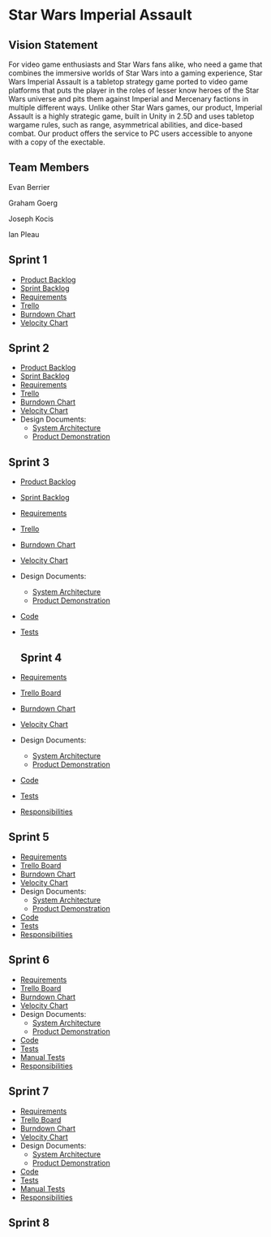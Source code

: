 # Star Wars Imperial Assault

## Vision Statement

For video game enthusiasts and Star Wars fans alike, who need a game that combines the immersive worlds of Star Wars into a gaming experience, Star Wars Imperial Assault is a tabletop strategy game ported to video game platforms that puts the player in the roles of lesser know heroes of the Star Wars universe and pits them against Imperial and Mercenary factions in multiple different ways. Unlike other Star Wars games, our product, Imperial Assault is a highly strategic game, built in Unity in 2.5D and uses tabletop wargame rules, such as range, asymmetrical abilities, and dice-based combat. Our product offers the service to PC users accessible to anyone with a copy of the exectable.

## Team Members
Evan Berrier

Graham Goerg

Joseph Kocis

Ian Pleau

## Sprint 1

- [Product Backlog](https://docs.google.com/spreadsheets/d/1FrmwKxnhAAYDyPENWQ9W7GMbSH8CaimAFdbkGKsAOu8/edit?usp=sharing)
- [Sprint Backlog]()
- [Requirements](https://docs.google.com/spreadsheets/d/1FrmwKxnhAAYDyPENWQ9W7GMbSH8CaimAFdbkGKsAOu8/edit#gid=1623258513)
- [Trello](https://trello.com/b/GcXE8c1x/swia-board)
- [Burndown Chart](https://docs.google.com/spreadsheets/d/1FrmwKxnhAAYDyPENWQ9W7GMbSH8CaimAFdbkGKsAOu8/edit#gid=956454305)
- [Velocity Chart](https://docs.google.com/spreadsheets/d/1FrmwKxnhAAYDyPENWQ9W7GMbSH8CaimAFdbkGKsAOu8/edit#gid=1842144464)

## Sprint 2

- [Product Backlog](https://docs.google.com/spreadsheets/d/1FrmwKxnhAAYDyPENWQ9W7GMbSH8CaimAFdbkGKsAOu8/edit?usp=sharing)
- [Sprint Backlog]()
- [Requirements](https://docs.google.com/spreadsheets/d/1FrmwKxnhAAYDyPENWQ9W7GMbSH8CaimAFdbkGKsAOu8/edit#gid=1623258513)
- [Trello](https://trello.com/b/GcXE8c1x/swia-board)
- [Burndown Chart](https://docs.google.com/spreadsheets/d/1FrmwKxnhAAYDyPENWQ9W7GMbSH8CaimAFdbkGKsAOu8/edit#gid=956454305)
- [Velocity Chart](https://docs.google.com/spreadsheets/d/1FrmwKxnhAAYDyPENWQ9W7GMbSH8CaimAFdbkGKsAOu8/edit#gid=1842144464)
- Design Documents:
  - [System Architecture](https://github.com/grayg11/POOSW-Project/blob/master/System%20Architecture.md)
  - [Product Demonstration](https://www.youtube.com/watch?v=HmCT_gQRnlU)

## Sprint 3

- [Product Backlog](https://docs.google.com/spreadsheets/d/1FrmwKxnhAAYDyPENWQ9W7GMbSH8CaimAFdbkGKsAOu8/edit?usp=sharing)
- [Sprint Backlog]()
- [Requirements](https://docs.google.com/spreadsheets/d/1FrmwKxnhAAYDyPENWQ9W7GMbSH8CaimAFdbkGKsAOu8/edit#gid=1623258513)
- [Trello](https://trello.com/b/GcXE8c1x/swia-board)
- [Burndown Chart](https://docs.google.com/spreadsheets/d/1FrmwKxnhAAYDyPENWQ9W7GMbSH8CaimAFdbkGKsAOu8/edit#gid=956454305)
- [Velocity Chart](https://docs.google.com/spreadsheets/d/1FrmwKxnhAAYDyPENWQ9W7GMbSH8CaimAFdbkGKsAOu8/edit#gid=1842144464)
- Design Documents:
  - [System Architecture](https://github.com/grayg11/POOSW-Project/blob/master/System%20Architecture.md)
  - [Product Demonstration](https://www.youtube.com/watch?v=HmCT_gQRnlU)
- [Code](https://github.com/grayg11/POOSW-Project/tree/master/SWIA/Assets/Scripts)
- [Tests](https://github.com/grayg11/POOSW-Project/tree/master/SWIA/Assets/Tests/Editor)
  
  ## Sprint 4

- [Requirements](https://docs.google.com/spreadsheets/d/1FrmwKxnhAAYDyPENWQ9W7GMbSH8CaimAFdbkGKsAOu8/edit#gid=1623258513)
- [Trello Board](https://trello.com/b/GcXE8c1x/swia-board)
- [Burndown Chart](https://docs.google.com/spreadsheets/d/1FrmwKxnhAAYDyPENWQ9W7GMbSH8CaimAFdbkGKsAOu8/edit#gid=956454305)
- [Velocity Chart](https://docs.google.com/spreadsheets/d/1FrmwKxnhAAYDyPENWQ9W7GMbSH8CaimAFdbkGKsAOu8/edit#gid=1842144464)
- Design Documents:
  - [System Architecture](https://github.com/grayg11/POOSW-Project/blob/master/System%20Architecture.md)
  - [Product Demonstration](https://www.youtube.com/watch?v=HmCT_gQRnlU)
- [Code](https://github.com/grayg11/POOSW-Project/tree/master/SWIA/Assets/Scripts)
- [Tests](https://github.com/grayg11/POOSW-Project/tree/master/SWIA/Assets/Tests/Editor)
- [Responsibilities](https://github.com/grayg11/POOSW-Project/blob/master/Design/Responsibilities.md)

## Sprint 5

- [Requirements](https://docs.google.com/spreadsheets/d/1FrmwKxnhAAYDyPENWQ9W7GMbSH8CaimAFdbkGKsAOu8/edit#gid=1623258513)
- [Trello Board](https://trello.com/b/GcXE8c1x/swia-board)
- [Burndown Chart](https://docs.google.com/spreadsheets/d/1FrmwKxnhAAYDyPENWQ9W7GMbSH8CaimAFdbkGKsAOu8/edit#gid=956454305)
- [Velocity Chart](https://docs.google.com/spreadsheets/d/1FrmwKxnhAAYDyPENWQ9W7GMbSH8CaimAFdbkGKsAOu8/edit#gid=1842144464)
- Design Documents:
  - [System Architecture](https://github.com/grayg11/POOSW-Project/blob/master/System%20Architecture.md)
  - [Product Demonstration](https://www.youtube.com/watch?v=HmCT_gQRnlU)
- [Code](https://github.com/grayg11/POOSW-Project/tree/master/SWIA/Assets/Scripts)
- [Tests](https://github.com/grayg11/POOSW-Project/tree/master/SWIA/Assets/Tests/Editor)
- [Responsibilities](https://github.com/grayg11/POOSW-Project/blob/master/Design/Responsibilities.md)

## Sprint 6

- [Requirements](https://docs.google.com/spreadsheets/d/1FrmwKxnhAAYDyPENWQ9W7GMbSH8CaimAFdbkGKsAOu8/edit#gid=1623258513)
- [Trello Board](https://trello.com/b/GcXE8c1x/swia-board)
- [Burndown Chart](https://docs.google.com/spreadsheets/d/1FrmwKxnhAAYDyPENWQ9W7GMbSH8CaimAFdbkGKsAOu8/edit#gid=956454305)
- [Velocity Chart](https://docs.google.com/spreadsheets/d/1FrmwKxnhAAYDyPENWQ9W7GMbSH8CaimAFdbkGKsAOu8/edit#gid=1842144464)
- Design Documents:
  - [System Architecture](https://github.com/grayg11/POOSW-Project/blob/master/System%20Architecture.md)
  - [Product Demonstration](https://www.youtube.com/watch?v=HmCT_gQRnlU)
- [Code](https://github.com/grayg11/POOSW-Project/tree/master/SWIA/Assets/Scripts)
- [Tests](https://github.com/grayg11/POOSW-Project/tree/master/SWIA/Assets/Tests/Editor)
- [Manual Tests](https://docs.google.com/spreadsheets/d/1JcxUd5jpfakA8re_4uaFiIWlIkV9ZzQa8ZSrNnL_3fI/edit?usp=sharing)
- [Responsibilities](https://github.com/grayg11/POOSW-Project/blob/master/Design/Responsibilities.md)

## Sprint 7

- [Requirements](https://docs.google.com/spreadsheets/d/1FrmwKxnhAAYDyPENWQ9W7GMbSH8CaimAFdbkGKsAOu8/edit#gid=1623258513)
- [Trello Board](https://trello.com/b/GcXE8c1x/swia-board)
- [Burndown Chart](https://docs.google.com/spreadsheets/d/1FrmwKxnhAAYDyPENWQ9W7GMbSH8CaimAFdbkGKsAOu8/edit#gid=573555147)
- [Velocity Chart](https://docs.google.com/spreadsheets/d/1FrmwKxnhAAYDyPENWQ9W7GMbSH8CaimAFdbkGKsAOu8/edit#gid=1842144464)
- Design Documents:
  - [System Architecture](https://github.com/grayg11/POOSW-Project/blob/master/System%20Architecture.md)
  - [Product Demonstration](https://youtu.be/nnmLEeHVd7o)
- [Code](https://github.com/grayg11/POOSW-Project/tree/master/SWIA/Assets/Scripts)
- [Tests](https://github.com/grayg11/POOSW-Project/tree/master/SWIA/Assets/Tests/Editor)
- [Manual Tests](https://docs.google.com/spreadsheets/d/1JcxUd5jpfakA8re_4uaFiIWlIkV9ZzQa8ZSrNnL_3fI/edit?usp=sharing)
- [Responsibilities](https://github.com/grayg11/POOSW-Project/blob/master/Design/Responsibilities.md)

## Sprint 8

